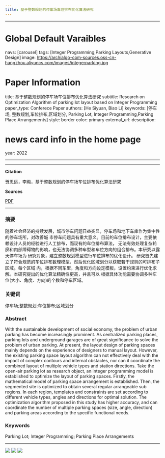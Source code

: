 ```yaml
---
title: 基于整数规划的停车场车位排布优化算法研究
---
```


---
# Global Default Varaibles
navs: [carousel]
tags: [Integer Programming,Parking Layouts,Generative Design]
image: https://archialgo-com-sources.oss-cn-hangzhou.aliyuncs.com/images/integerparking.jpg
# Paper Information
title: 基于整数规划的停车场车位排布优化算法研究
subtitle: Research on Optimization Algorithm of parking lot layout based on Integer Programming
paper_type: Conferece Paper
authors: [He Siyuan, Biao Li]
keywords: [停车场, 整数规划,车位排布,区域划分, Parking Lot, Integer Programming,Parking Place Arrangements]
style: border
color: primary
external_url: 
description:
# news card info in the home page
year: 2022

---

---

**Citation**  
<!-- 中英文引用格式 -->
贺思远，李飚，基于整数规划的停车场车位排布优化算法研究

**Sources**  
<!-- 更新链接，例如PDF链接（请上传至图床）、源码链接、网站链接等 -->
[PDF](https://archialgo-com-sources.oss-cn-hangzhou.aliyuncs.com/pdf/pdf-integer-programming-parkinglot.pdf) 

---

### 摘要
随着社会经济的持续发展，城市停车问题日益突显，停车场和地下车库作为集中性的停车场所，对改善城 市停车问题具有重大意义。目前的车位排布设计，主要依赖设计人员的经验进行人工排布，而现有的车位排布算法， 无法有效处理复杂轮廓和内部障碍物的影响，也无法协调多种车型和车位方向的组合排布。本研究以露天停车场为 研究对象，建立整数规划模型进行车位排布的优化设计。
研究首先建立了符合规范的车位排布数理模型，然后优化区域划分以获取若干规则的可排布子区域。每个区域 内，根据不同车型，角度和方向设定模板，设置约束进行优化求解。本研究提出的优化算法精确性更高，并且可以 根据具体功能需要协调多种车位(大小、角度、方向)的个数和停车区域。

### 关键词
停车场;整数规划;车位排布;区域划分

### Abstract
With the sustainable development of social economy, the problem of urban parking has become increasingly prominent. As centralized parking places, parking lots and underground garages are of great significance to solve the problem of urban parking. At present, the layout design of parking spaces mainly depends on the experience of designers to manual layout. However, the existing parking space layout algorithm can not effectively deal with the impact of complex contours and internal obstacles, nor can it coordinate the combined layout of multiple vehicle types and station directions. Take the open-air parking lot as research object, an integer programming model is established to optimize the layout of parking spaces.
Firstly, the mathematical model of parking space arrangement is established. Then, the segmented site is optimized to obtain several regular arrangeable sub regions. In each region, templates and constraints are set according to different vehicle types, angles and directions for optimal solution. The optimization algorithm proposed in this study has higher accuracy, and can coordinate the number of multiple parking spaces (size, angle, direction) and parking areas according to the specific functional needs.

### Keywords
Parking Lot; Integer Programming; Parking Place Arrangements

---
<!-- 放一些论文内的关键图表链接（请上传至图床） -->
![](https://archialgo-com-sources.oss-cn-hangzhou.aliyuncs.com/images/integer-parking-parameters.jpg)
![](https://archialgo-com-sources.oss-cn-hangzhou.aliyuncs.com/images/integer-parkingprocedure2.jpg)
![](https://archialgo-com-sources.oss-cn-hangzhou.aliyuncs.com/images/integer-parking-procedure3.jpg)

